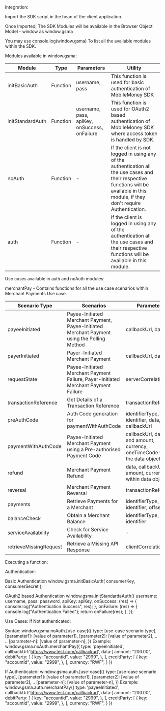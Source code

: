<!-- ## bundle config

npm i --save-dev webpack webpack-cli webpack-dev-server

## tranformation

babel
npm i --save-dev @babel/core @babel/preset-env babel-loader

## Api

api
npm install axios

## env setup

acessing env variable config
npm install dotenv-webpack --save-dev

## url encode

A querystring parsing and stringifying library with some added security.
npm install qs -->


Integration: 

Import the SDK script in the head of the client application.

<head>
   <script src="http://{cdn-url}/main.min.js"></script>
</head>


Once Imported, The SDK Modules will be available in the Browser Object Model - window as
window.gsma

You may use 
console.log(window.gsma)
To list all the available modules within the SDK.

Modules available in window.gsma:


Module | Type | Parameters | Utility 
-------|------|------------|---------
initBasicAuth | Function | username, pass | This function is used for basic authentication of MobileMoney SDK
initStandardAuth | Function | username, pass, apiKey, onSuccess, onFailure | This function is used for OAuth2 based authentication of MobileMoney SDK where access token is handled by SDK. 
noAuth | Function | - | If the client is not logged in using any of the authentication all the use cases and their respective functions will be available in this module, if they don't require Authentication.
auth | Function | - | If the client is logged in using any of the authentication all the use cases and their respective functions will be available in this module.


Use cases available in auth and noAuth modules:

merchantPay - Contains functions for all the use case scenarios within Merchant Payments Use case.

Scenario Type | Scenarios | Parameters
--------------|-----------|------------
payeeInitiated | Payee-Initiated Merchant Payment, Payee-Initiated Merchant Payment using the Polling Method | callbackUrl, data
payerInitiated | Payer-Initiated Merchant Payment | callbackUrl, data
requestState  | Payee-Initiated Merchant Payment Failure, Payer-Initiated Merchant Payment Failure | serverCorrelationId
transactionReference | Get Details of a Transaction Reference | transactionReference
preAuthCode | Auth Code generation for paymentWithAuthCode | identifierType, identifier, data, callbackUrl
paymentWithAuthCode | Payee-Initiated Merchant Payment using a Pre-authorised Payment Code | callbackUrl, data, and amount, currency, oneTimeCode within the data object
refund | Merchant Payment Refund | data, callbackUrl and amount, currency within data object
reversal | Merchant Payment Reversal | transactionReference
payments | Retrieve Payments for a Merchant | identifierType, identifier, offset, limit
balanceCheck | Obtain a Merchant Balance | identifierType, identifier
serviceAvailability | Check for Service Availability | -
retrieveMissingRequest | Retrieve a Missing API Response | clientCorrelationId

Executing a function:

Authentication: 

Basic Authentication
window.gsma.initBasicAuth(
      consumerKey,
      consumerSecret
    );

OAuth2 based Authentication
window.gsma.initStandardaAuth({
    username: username,
    pass: password,
    apiKey: apiKey,
    onSuccess: (res) => {
      console.log("Authentication Success", res);
    },
    onFailure: (res) => {
      console.log("Authentication Failed");
      return onFailure(res);
    },
  });













Use Cases:
If Not authenticated:

Syntax:
window.gsma.noAuth.[use-case]({
	type: [use-case scenario type],
	[parameter1]: [value of parameter1],
	[parameter2]: [value of parameter2],
	..
	..
	[parameter-n]: [value of parameter-n],
})
Example:	
window.gsma.noAuth.merchantPay({
  type: 'payeeInitiated',
  callbackUrl:'https://www.test.com/callbackurl',
  data:{
    amount: "200.00",
    debitParty: [
      {
        key: "accountid",
        value: "2999",
      },
    ],
    creditParty: [
      {
        key: "accountid",
        value: "2999",
      },
    ],
    currency: "RWF",
  }
})

If Authenticated:
window.gsma.auth.[use-case]({
	type: [use-case scenario type],
	[parameter1]: [value of parameter1],
	[parameter2]: [value of parameter2],
	..
	[parameter-n]: [value of parameter-n],
})
Example:
window.gsma.auth.merchantPay({
  type: 'payeeInitiated',
  callbackUrl:'https://www.test.com/callbackurl',
  data:{
    amount: "200.00",
    debitParty: [
      {
        key: "accountid",
        value: "2999",
      },
    ],
    creditParty: [
      {
        key: "accountid",
        value: "2999",
      },
    ],
    currency: "RWF",
  }
})


